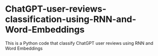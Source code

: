 # ChatGPT-user-reviews-classification-using-RNN-and-Word-Embeddings
This is a Python code that classify ChatGPT user reviews using RNN and Word Embeddings

